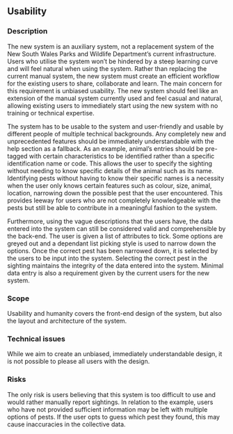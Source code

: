 ## Usability

### Description

The new system is an auxiliary system, not a replacement system of the New South Wales Parks and Wildlife Department’s current infrastructure. Users who utilise the system won’t be hindered by a steep learning curve and will feel natural when using the system. Rather than replacing the current manual system, the new system must create an efficient workflow for the existing users to share, collaborate and learn. The main concern for this requirement is unbiased usability. The new system should feel like an extension of the manual system currently used and feel casual and natural, allowing existing users to immediately start using the new system with no training or technical expertise.

The system has to be usable to the system and user-friendly and usable by different people of multiple technical backgrounds. Any completely new and unprecedented features should be immediately understandable with the help section as a fallback. As an example, animal’s entries should be pre-tagged with certain characteristics to be identified rather than a specific identification name or code. This allows the user to specify the sighting without needing to know specific details of the animal such as its name. Identifying pests without having to know their specific names is a necessity when the user only knows certain features such as colour, size, animal, location, narrowing down the possible pest that the user encountered. This provides leeway for users who are not completely knowledgeable with the pests but still be able to contribute in a meaningful fashion to the system.

Furthermore, using the vague descriptions that the users have, the data entered into the system can still be considered valid and comprehensible by the back-end. The user is given a list of attributes to tick. Some options are greyed out and a dependant list picking style is used to narrow down the options. Once the correct pest has been narrowed down, it is selected by the users to be input into the system. Selecting the correct pest in the sighting maintains the integrity of the data entered into the system. Minimal data entry is also a requirement given by the current users for the new system. 

### Scope

Usability and humanity covers the front-end design of the system, but also the layout and architecture of the system.

### Technical issues

While we aim to create an unbiased, immediately understandable design, it is not possible to please all users with the design.

### Risks

The only risk is users believing that this system is too difficult to use and would rather manually report sightings. In relation to the example, users who have not provided sufficient information may be left with multiple options of pests. If the user opts to guess which pest they found, this may cause inaccuracies in the collective data.